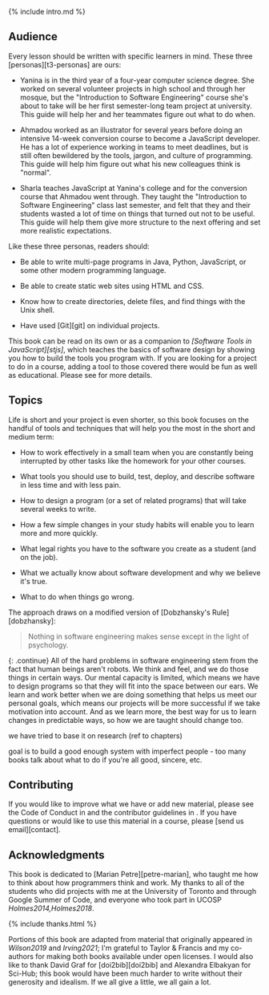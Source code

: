 ---
---

{% include intro.md %}

## Audience

Every lesson should be written with specific learners in mind.  These three
[personas][t3-personas] are ours:

-   Yanina is in the third year of a four-year computer science degree. She worked
    on several volunteer projects in high school and through her mosque, but the
    "Introduction to Software Engineering" course she's about to take will be her
    first semester-long team project at university. This guide will help her and
    her teammates figure out what to do when.

-   Ahmadou worked as an illustrator for several years before doing an intensive
    14-week conversion course to become a JavaScript developer. He has a lot of
    experience working in teams to meet deadlines, but is still often bewildered
    by the tools, jargon, and culture of programming. This guide will help him
    figure out what his new colleagues think is "normal".

-   Sharla teaches JavaScript at Yanina's college and for the conversion course
    that Ahmadou went through. They taught the "Introduction to Software
    Engineering" class last semester, and felt that they and their students
    wasted a lot of time on things that turned out not to be useful. This guide
    will help them give more structure to the next offering and set more
    realistic expectations.

Like these three personas, readers should:

-   Be able to write multi-page programs in Java, Python, JavaScript, or some
    other modern programming language.

-   Be able to create static web sites using HTML and CSS.

-   Know how to create directories, delete files, and find things with the Unix
    shell.

-   Have used [Git][git] on individual projects.

This book can be read on its own or as a companion to *[Software Tools in JavaScript][stjs]*,
which teaches the basics of software design by showing you
how to build the tools you program with.
If you are looking for a project to do in a course,
adding a tool to those covered there would be fun as well as educational.
Please see <span x="conclusion"></span> for more details.

## Topics

Life is short and your project is even shorter, so this book focuses on the
handful of tools and techniques that will help you the most in the short and
medium term:

-   How to work effectively in a small team when you are constantly being
    interrupted by other tasks like the homework for your other courses.

-   What tools you should use to build, test, deploy, and describe software
    in less time and with less pain.

-   How to design a program (or a set of related programs) that will take
    several weeks to write.

-   How a few simple changes in your study habits will enable you to learn more
    and more quickly.

-   What legal rights you have to the software you create as a student (and on
    the job).

-   What we actually know about software development and why we believe it's
    true.

-   What to do when things go wrong.

The approach draws on a modified version of [Dobzhansky's Rule][dobzhansky]:

<blockquote markdown="1">

Nothing in software engineering makes sense except in the light of psychology.

</blockquote>

{: .continue}
All of the hard problems in software engineering stem from the fact that human
beings aren't robots. We think and feel, and we do those things in certain ways.
Our mental capacity is limited, which means we have to design programs so that
they will fit into the space between our ears. We learn and work better when we
are doing something that helps us meet our personal goals, which means our
projects will be more successful if we take motivation into account. And as we
learn more, the best way for us to learn changes in predictable ways, so how we
are taught should change too.

<span class="fixme">we have tried to base it on research (ref to chapters)</span>

<span class="fixme">goal is to build a good enough system with imperfect people - too many books talk about what to do if you're all good, sincere, etc.</span>

## Contributing

If you would like to improve what we have or add new material, please see the
Code of Conduct in <span x="conduct"></span> and the contributor guidelines in
<span x="contributing"></span>.  If you have questions or would like to use this
material in a course, please [send us email][contact].

## Acknowledgments

This book is dedicated to [Marian Petre][petre-marian], who taught me how to
think about how programmers think and work. My thanks to all of the students who
did projects with me at the University of Toronto and through Google Summer of
Code, and everyone who took part in UCOSP <cite>Holmes2014,Holmes2018</cite>.

{% include thanks.html %}

Portions of this book are adapted from material that originally appeared in
<cite>Wilson2019</cite> and <cite>Irving2021</cite>; I'm grateful to Taylor \&
Francis and my co-authors for making both books available under open licenses.
I would also like to thank David Graf for [doi2bib][doi2bib] and Alexandra
Elbakyan for Sci-Hub; this book would have been much harder to write without
their generosity and idealism.  If we all give a little, we all gain a lot.
